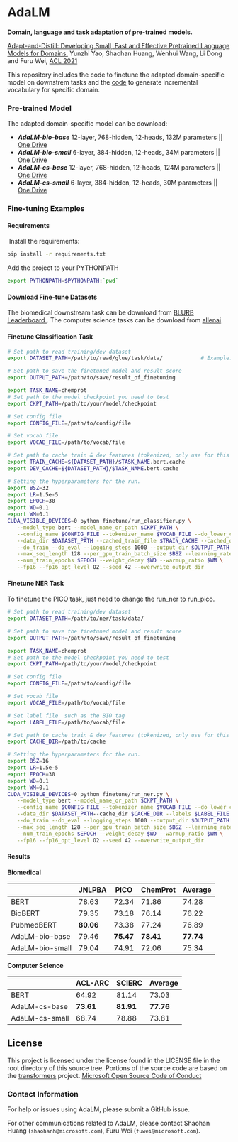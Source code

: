 # AdaLM

**Domain, language and task adaptation of pre-trained models.**

[Adapt-and-Distill: Developing Small, Fast and Effective Pretrained Language Models for Domains.](https://arxiv.org/abs/2106.13474)
Yunzhi Yao, Shaohan Huang, Wenhui Wang, Li Dong and Furu Wei, [ACL 2021](#)

This repository includes the code to finetune the adapted domain-specific model on downstrem tasks and the [code](https://github.com/microsoft/unilm/tree/master/adalm/incr_bpe) to generate incremental vocabulary for specific domain.

### Pre-trained Model
The adapted domain-specific model can be download:
- ***AdaLM-bio-base*** 12-layer, 768-hidden, 12-heads, 132M parameters || [One Drive](https://1drv.ms/u/s!AmcFNgkl1JIngxOqGWQk1u9G4mXf?e=Pa2RGC)
- ***AdaLM-bio-small*** 6-layer, 384-hidden, 12-heads, 34M parameters || [One Drive](https://1drv.ms/u/s!AmcFNgkl1JIngxQPKamwrRUelGUJ?e=qtmFHC)
- ***AdaLM-cs-base*** 12-layer, 768-hidden, 12-heads, 124M parameters || [One Drive](https://1drv.ms/u/s!AmcFNgkl1JIngxE_1VEP9gHU7mUe?e=XZemIz)
- ***AdaLM-cs-small*** 6-layer, 384-hidden, 12-heads, 30M parameters || [One Drive](https://1drv.ms/u/s!AmcFNgkl1JIngxJrUlHJbE4HY9Ev?e=PBaTNy)

### Fine-tuning Examples
#### Requirements

​	Install the requirements:

```bash
pip install -r requirements.txt
```

   Add the project to your PYTHONPATH

```bash
export PYTHONPATH=$PYTHONPATH:`pwd`
```

#### Download Fine-tune Datasets

The biomedical downstream task can be download from [BLURB Leaderboard ](https://microsoft.github.io/BLURB/).  The computer science tasks can be download from  [allenai](https://github.com/allenai/dont-stop-pretraining)

#### Finetune Classification Task

```bash
# Set path to read training/dev dataset
export DATASET_PATH=/path/to/read/glue/task/data/            # Example: "/path/to/downloaded-glue-data-dir/mnli/"

# Set path to save the finetuned model and result score
export OUTPUT_PATH=/path/to/save/result_of_finetuning

export TASK_NAME=chemprot
# Set path to the model checkpoint you need to test 
export CKPT_PATH=/path/to/your/model/checkpoint

# Set config file
export CONFIG_FILE=/path/to/config/file

# Set vocab file
export VOCAB_FILE=/path/to/vocab/file

# Set path to cache train & dev features (tokenized, only use for this tokenizer!)
export TRAIN_CACHE=${DATASET_PATH}/$TASK_NAME.bert.cache
export DEV_CACHE=${DATASET_PATH}/$TASK_NAME.bert.cache

# Setting the hyperparameters for the run.
export BSZ=32
export LR=1.5e-5
export EPOCH=30
export WD=0.1
export WM=0.1
CUDA_VISIBLE_DEVICES=0 python finetune/run_classifier.py \
   --model_type bert --model_name_or_path $CKPT_PATH \
   --config_name $CONFIG_FILE --tokenizer_name $VOCAB_FILE --do_lower_case\
   --data_dir $DATASET_PATH --cached_train_file $TRAIN_CACHE --cached_dev_file $DEV_CACHE \
   --do_train --do_eval --logging_steps 1000 --output_dir $OUTPUT_PATH --max_grad_norm 0 \
   --max_seq_length 128 --per_gpu_train_batch_size $BSZ --learning_rate $LR \
   --num_train_epochs $EPOCH --weight_decay $WD --warmup_ratio $WM \
   --fp16 --fp16_opt_level O2 --seed 42 --overwrite_output_dir

```



#### Finetune NER Task

To finetune the PICO task, just need to change the run_ner to run_pico.

```bash
# Set path to read training/dev dataset
export DATASET_PATH=/path/to/ner/task/data/           

# Set path to save the finetuned model and result score
export OUTPUT_PATH=/path/to/save/result_of_finetuning

export TASK_NAME=chemprot
# Set path to the model checkpoint you need to test 
export CKPT_PATH=/path/to/your/model/checkpoint

# Set config file
export CONFIG_FILE=/path/to/config/file

# Set vocab file
export VOCAB_FILE=/path/to/vocab/file

# Set label file  such as the BIO tag
export LABEL_FILE=/path/to/vocab/file

# Set path to cache train & dev features (tokenized, only use for this tokenizer!)
export CACHE_DIR=/path/to/cache

# Setting the hyperparameters for the run.
export BSZ=16
export LR=1.5e-5
export EPOCH=30
export WD=0.1
export WM=0.1
CUDA_VISIBLE_DEVICES=0 python finetune/run_ner.py \
   --model_type bert --model_name_or_path $CKPT_PATH \
   --config_name $CONFIG_FILE --tokenizer_name $VOCAB_FILE --do_lower_case\
   --data_dir $DATASET_PATH--cache_dir $CACHE_DIR --labels $LABEL_FILE \
   --do_train --do_eval --logging_steps 1000 --output_dir $OUTPUT_PATH --max_grad_norm 0 \
   --max_seq_length 128 --per_gpu_train_batch_size $BSZ --learning_rate $LR \
   --num_train_epochs $EPOCH --weight_decay $WD --warmup_ratio $WM \
   --fp16 --fp16_opt_level O2 --seed 42 --overwrite_output_dir
```

#### Results

**Biomedical**

|                 | JNLPBA    | PICO      | ChemProt  | Average   |
| --------------- | --------- | --------- | --------- | --------- |
| BERT            | 78.63     | 72.34     | 71.86     | 74.28     |
| BioBERT         | 79.35     | 73.18     | 76.14     | 76.22     |
| PubmedBERT      | **80.06** | 73.38     | 77.24     | 76.89     |
| AdaLM-bio-base  | 79.46     | **75.47** | **78.41** | **77.74** |
| AdaLM-bio-small | 79.04     | 74.91     | 72.06     | 75.34     |

**Computer Science**

|                | ACL-ARC   | SCIERC    | Average   |
| -------------- | --------- | --------- | --------- |
| BERT           | 64.92     | 81.14     | 73.03     |
| AdaLM-cs-base  | **73.61** | **81.91** | **77.76** |
| AdaLM-cs-small | 68.74     | 78.88     | 73.81     |

<!--

## Citation

If you find LayoutLM useful in your research, please cite the following paper:

``` latex
@misc{xu2019layoutlm,
    title={LayoutLM: Pre-training of Text and Layout for Document Image Understanding},
    author={Yiheng Xu and Minghao Li and Lei Cui and Shaohan Huang and Furu Wei and Ming Zhou},
    year={2019},
    eprint={1912.13318},
    archivePrefix={arXiv},
    primaryClass={cs.CL}
}
```
-->

## License

This project is licensed under the license found in the LICENSE file in the root directory of this source tree.
Portions of the source code are based on the [transformers](https://github.com/huggingface/transformers) project.
[Microsoft Open Source Code of Conduct](https://opensource.microsoft.com/codeofconduct)

### Contact Information

For help or issues using AdaLM, please submit a GitHub issue.

For other communications related to AdaLM, please contact Shaohan Huang (`shaohanh@microsoft.com`), Furu Wei (`fuwei@microsoft.com`).



